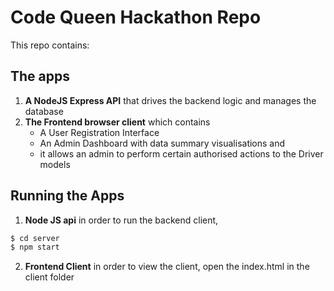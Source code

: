 # Code Queen Hackathon Repo

This repo contains:

## The apps
1. __A NodeJS Express API__ that drives the backend logic and manages the database
2. __The Frontend browser client__ which contains
    - A User Registration Interface
    - An Admin Dashboard with data summary visualisations and 
    - it allows an admin to perform certain authorised actions to the Driver models

## Running the Apps
1. __Node JS api__ in order to run the backend client, 

```bash
$ cd server
$ npm start
```

2. __Frontend Client__ in order to view the client, open the index.html in the client folder